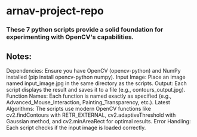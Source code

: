 # arnav-project-repo

### These 7 python scripts provide a solid foundation for experimenting with OpenCV's capabilities. 

## Notes:
Dependencies: Ensure you have OpenCV (opencv-python) and NumPy installed (pip install opencv-python numpy).
Input Image: Place an image named input_image.jpg in the same directory as the scripts.
Output: Each script displays the result and saves it to a file (e.g., contours_output.jpg).
Function Names: Each function is named exactly as specified (e.g., Advanced_Mouse_Interaction, Painting_Transparency, etc.).
Latest Algorithms: The scripts use modern OpenCV functions like cv2.findContours with RETR_EXTERNAL, cv2.adaptiveThreshold with Gaussian method, and cv2.minAreaRect for optimal results.
Error Handling: Each script checks if the input image is loaded correctly.